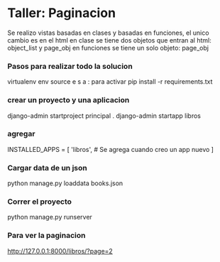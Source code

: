 # Taller: Paginacion
Se realizo vistas basadas en clases y basadas en funciones, el unico cambio es en el html
en clase se tiene dos objetos que entran al html:   object_list y page_obj
en funciones se tiene un solo objeto:   page_obj

### Pasos para realizar todo la solucion

virtualenv env
source e s a	: para activar
pip install -r requirements.txt

### crear un proyecto y una aplicacion
django-admin startproject principal .
django-admin startapp libros

### agregar 
INSTALLED_APPS = [
    'libros',   # Se agrega cuando creo un app nuevo
]

### Cargar data de un json
python manage.py loaddata books.json

### Correr el proyecto
python manage.py runserver

### Para ver la paginacion 
http://127.0.0.1:8000/libros/?page=2


